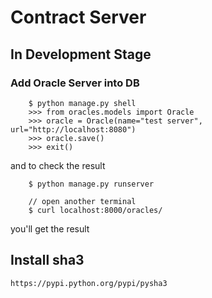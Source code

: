 # Contract Server
## In Development Stage
### Add Oracle Server into DB

		$ python manage.py shell
		>>> from oracles.models import Oracle
		>>> oracle = Oracle(name="test server", url="http://localhost:8080")
		>>> oracle.save()
		>>> exit()

and to check the result

		$ python manage.py runserver
		
		// open another terminal
		$ curl localhost:8000/oracles/
		
you'll get the result

## Install sha3
	
	https://pypi.python.org/pypi/pysha3
